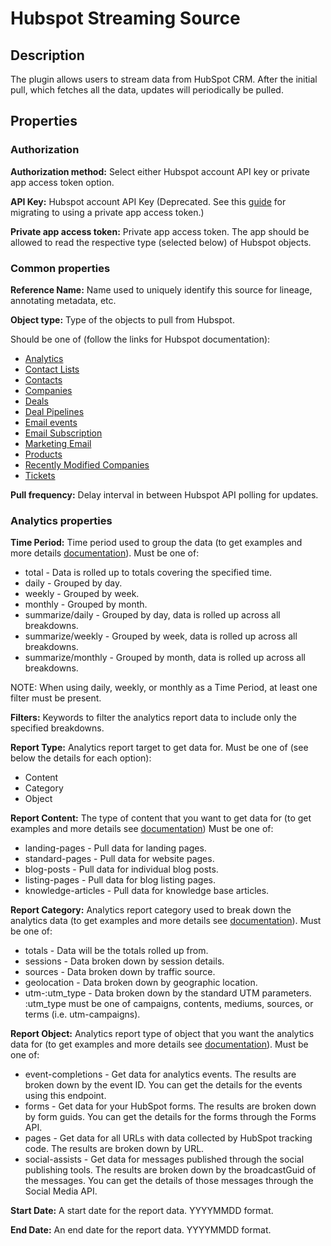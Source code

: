 # Hubspot Streaming Source

Description
-----------
The plugin allows users to stream data from HubSpot CRM. After the initial pull, which fetches
all the data, updates will periodically be pulled.

Properties
----------

### Authorization

**Authorization method:** Select either Hubspot account API key or private app access token option.

**API Key:** Hubspot account API Key (Deprecated. See this [guide](https://developers.hubspot.com/docs/api/migrate-an-api-key-integration-to-a-private-app) for migrating to using a private app access token.)

**Private app access token:** Private app access token. The app should be allowed to read the respective type (selected below) of Hubspot objects.

### Common properties

**Reference Name:** Name used to uniquely identify this source for lineage, annotating metadata, etc.

**Object type:** Type of the objects to pull from Hubspot.

Should be one of (follow the links for Hubspot documentation):
- [Analytics](https://legacydocs.hubspot.com/docs/methods/analytics/analytics-overview)
- [Contact Lists](https://developers.hubspot.com/docs/methods/lists/create_list)
- [Contacts](https://developers.hubspot.com/docs/api/crm/contacts)
- [Companies](https://developers.hubspot.com/docs/api/crm/companies)
- [Deals](https://developers.hubspot.com/docs/api/crm/deals)
- [Deal Pipelines](https://developers.hubspot.com/docs/api/crm/pipelines)
- [Email events](https://legacydocs.hubspot.com/docs/methods/email/email_events_overview)
- [Email Subscription](https://legacydocs.hubspot.com/docs/methods/email/email_subscriptions_overview)
- [Marketing Email](https://legacydocs.hubspot.com/docs/methods/lists/marketing-email-overview)
- [Products](https://developers.hubspot.com/docs/api/crm/products)
- [Recently Modified Companies](https://legacydocs.hubspot.com/docs/methods/companies/get_companies_modified)
- [Tickets](https://developers.hubspot.com/docs/api/crm/tickets)

**Pull frequency:** Delay interval in between Hubspot API polling for updates.

### Analytics properties

**Time Period:** Time period used to group the data
(to get examples and more details [documentation](https://developers.hubspot.com/docs/methods/analytics/get-analytics-data-breakdowns)).
Must be one of:
- total - Data is rolled up to totals covering the specified time.
- daily - Grouped by day.
- weekly - Grouped by week.
- monthly - Grouped by month.
- summarize/daily - Grouped by day, data is rolled up across all breakdowns.
- summarize/weekly - Grouped by week, data is rolled up across all breakdowns.
- summarize/monthly - Grouped by month, data is rolled up across all breakdowns.

NOTE: When using daily, weekly, or monthly as a Time Period, at least one filter must be present.

**Filters:** Keywords to filter the analytics report data to include only the specified breakdowns.

**Report Type:** Analytics report target to get data for.
Must be one of (see below the details for each option):
- Content
- Category
- Object

**Report Content:** The type of content that you want to get data for
(to get examples and more details see [documentation](https://legacydocs.hubspot.com/docs/methods/analytics/get-data-for-hubspot-content))
Must be one of:
- landing-pages - Pull data for landing pages.
- standard-pages - Pull data for website pages.
- blog-posts - Pull data for individual blog posts.
- listing-pages - Pull data for blog listing pages.
- knowledge-articles - Pull data for knowledge base articles.


**Report Category:** Analytics report category used to break down the analytics data
(to get examples and more details see [documentation](https://legacydocs.hubspot.com/docs/methods/analytics/get-analytics-data-breakdowns)). Must be one of:
- totals - Data will be the totals rolled up from.
- sessions - Data broken down by session details.
- sources - Data broken down by traffic source.
- geolocation - Data broken down by geographic location.
- utm-:utm_type - Data broken down by the standard UTM parameters. :utm_type must be one of campaigns, contents, mediums, sources, or terms (i.e. utm-campaigns).

**Report Object:** Analytics report type of object that you want the analytics data for
(to get examples and more details see [documentation](https://developers.hubspot.com/docs/methods/analytics/get-analytics-data-by-object)). Must be one of:
- event-completions - Get data for analytics events. The results are broken down by the event ID. You can get the details for the events using this endpoint.
- forms - Get data for your HubSpot forms. The results are broken down by form guids. You can get the details for the forms through the Forms API.
- pages - Get data for all URLs with data collected by HubSpot tracking code. The results are broken down by URL.
- social-assists - Get data for messages published through the social publishing tools. The results are broken down by the broadcastGuid of the messages. You can get the details of those messages through the Social Media API.

**Start Date:** A start date for the report data. YYYYMMDD format.

**End Date:** An end date for the report data. YYYYMMDD format.